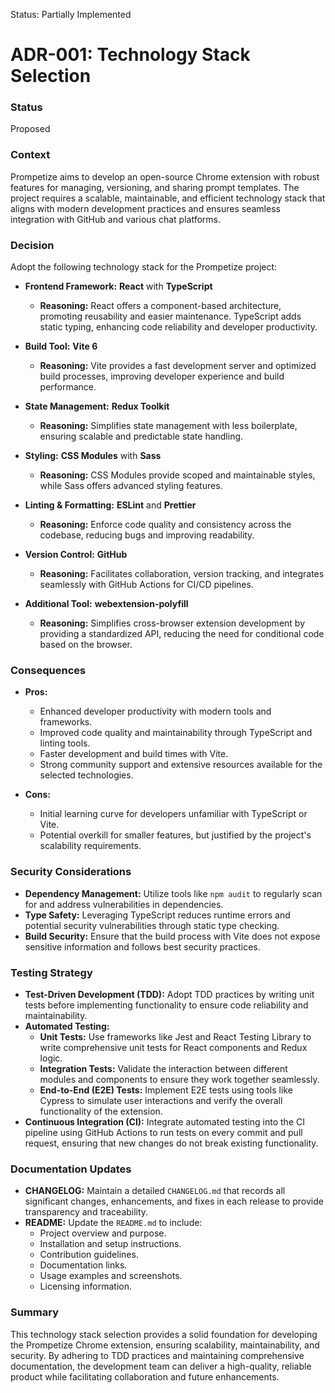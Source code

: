 Status: Partially Implemented

# ADR-001: Technology Stack Selection

### Status

Proposed

### Context

Prompetize aims to develop an open-source Chrome extension with robust features for managing, versioning, and sharing prompt templates. The project requires a scalable, maintainable, and efficient technology stack that aligns with modern development practices and ensures seamless integration with GitHub and various chat platforms.

### Decision
Adopt the following technology stack for the Prompetize project:

- **Frontend Framework:** **React** with **TypeScript**
  - **Reasoning:** React offers a component-based architecture, promoting reusability and easier maintenance. TypeScript adds static typing, enhancing code reliability and developer productivity.
  
- **Build Tool:** **Vite 6**
  - **Reasoning:** Vite provides a fast development server and optimized build processes, improving developer experience and build performance.
  
- **State Management:** **Redux Toolkit**
  - **Reasoning:** Simplifies state management with less boilerplate, ensuring scalable and predictable state handling.
  
- **Styling:** **CSS Modules** with **Sass**
  - **Reasoning:** CSS Modules provide scoped and maintainable styles, while Sass offers advanced styling features.
  
- **Linting & Formatting:** **ESLint** and **Prettier**
  - **Reasoning:** Enforce code quality and consistency across the codebase, reducing bugs and improving readability.
  
- **Version Control:** **GitHub**
  - **Reasoning:** Facilitates collaboration, version tracking, and integrates seamlessly with GitHub Actions for CI/CD pipelines.
  
- **Additional Tool:** **webextension-polyfill**
  - **Reasoning:** Simplifies cross-browser extension development by providing a standardized API, reducing the need for conditional code based on the browser.

### Consequences

- **Pros:**
  - Enhanced developer productivity with modern tools and frameworks.
  - Improved code quality and maintainability through TypeScript and linting tools.
  - Faster development and build times with Vite.
  - Strong community support and extensive resources available for the selected technologies.
  
- **Cons:**
  - Initial learning curve for developers unfamiliar with TypeScript or Vite.
  - Potential overkill for smaller features, but justified by the project's scalability requirements.

### Security Considerations

- **Dependency Management:** Utilize tools like `npm audit` to regularly scan for and address vulnerabilities in dependencies.
- **Type Safety:** Leveraging TypeScript reduces runtime errors and potential security vulnerabilities through static type checking.
- **Build Security:** Ensure that the build process with Vite does not expose sensitive information and follows best security practices.

### Testing Strategy

- **Test-Driven Development (TDD):** Adopt TDD practices by writing unit tests before implementing functionality to ensure code reliability and maintainability.
- **Automated Testing:**
  - **Unit Tests:** Use frameworks like Jest and React Testing Library to write comprehensive unit tests for React components and Redux logic.
  - **Integration Tests:** Validate the interaction between different modules and components to ensure they work together seamlessly.
  - **End-to-End (E2E) Tests:** Implement E2E tests using tools like Cypress to simulate user interactions and verify the overall functionality of the extension.
- **Continuous Integration (CI):** Integrate automated testing into the CI pipeline using GitHub Actions to run tests on every commit and pull request, ensuring that new changes do not break existing functionality.

### Documentation Updates

- **CHANGELOG:** Maintain a detailed `CHANGELOG.md` that records all significant changes, enhancements, and fixes in each release to provide transparency and traceability.
- **README:** Update the `README.md` to include:
  - Project overview and purpose.
  - Installation and setup instructions.
  - Contribution guidelines.
  - Documentation links.
  - Usage examples and screenshots.
  - Licensing information.

### Summary

This technology stack selection provides a solid foundation for developing the Prompetize Chrome extension, ensuring scalability, maintainability, and security. By adhering to TDD practices and maintaining comprehensive documentation, the development team can deliver a high-quality, reliable product while facilitating collaboration and future enhancements.